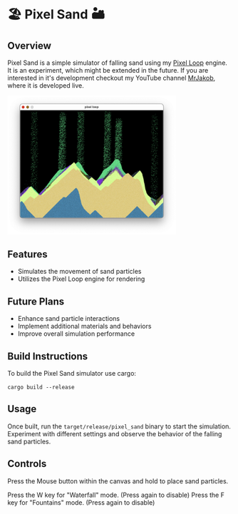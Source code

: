 # 🏖️ Pixel Sand 🏜️

## Overview
Pixel Sand is a simple simulator of falling sand using my [Pixel Loop](https://crates.io/crates/pixel_loop) engine. It is an experiment, which might be extended in the future. If you are interested in it's development checkout my YouTube channel [MrJakob](https://youtube.com/c/mrjakob), where it is developed live.

<img src="thumbnail.png" width="75%" style="margin: auto" />

## Features
- Simulates the movement of sand particles
- Utilizes the Pixel Loop engine for rendering

## Future Plans
- Enhance sand particle interactions
- Implement additional materials and behaviors
- Improve overall simulation performance

## Build Instructions
To build the Pixel Sand simulator use cargo:

```shell
cargo build --release
```

## Usage
Once built, run the `target/release/pixel_sand` binary to start the simulation. Experiment with different settings and observe the behavior of the falling sand particles.

## Controls

Press the Mouse button within the canvas and hold to place sand particles.

Press the W key for "Waterfall" mode. (Press again to disable)
Press the F key for "Fountains" mode. (Press again to disable)
